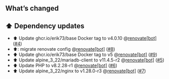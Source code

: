 ## What’s changed

## ⬆️ Dependency updates

- ⬆️ Update ghcr.io/erik73/base Docker tag to v4.0.10 @[renovate[bot]](https://github.com/apps/renovate) ([#4](https://github.com/erik73/addon-phpmyadmin/pull/4))
- ⬆️: migrate renovate config @[renovate[bot]](https://github.com/apps/renovate) ([#8](https://github.com/erik73/addon-phpmyadmin/pull/8))
- ⬆️ Update ghcr.io/erik73/base Docker tag to v5 @[renovate[bot]](https://github.com/apps/renovate) ([#9](https://github.com/erik73/addon-phpmyadmin/pull/9))
- ⬆️ Update alpine_3_22/mariadb-client to v11.4.5-r2 @[renovate[bot]](https://github.com/apps/renovate) ([#5](https://github.com/erik73/addon-phpmyadmin/pull/5))
- ⬆️ Update PHP to v8.2.28-r1 @[renovate[bot]](https://github.com/apps/renovate) ([#6](https://github.com/erik73/addon-phpmyadmin/pull/6))
- ⬆️ Update alpine_3_22/nginx to v1.28.0-r3 @[renovate[bot]](https://github.com/apps/renovate) ([#7](https://github.com/erik73/addon-phpmyadmin/pull/7))
